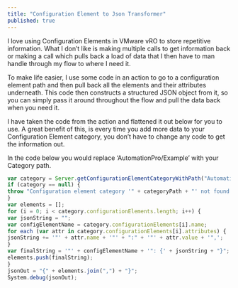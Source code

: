 ```yaml
---
title: "Configuration Element to Json Transformer"
published: true
---
```


I love using Configuration Elements in VMware vRO to store repetitive information. What I don’t like is making multiple calls to get information back or making a call which pulls back a load of data that I then have to man handle through my flow to where I need it.

To make life easier, I use some code in an action to go to a configuration element path and then pull back all the elements and their attributes underneath. This code then constructs a structured JSON object from it, so you can simply pass it around throughout the flow and pull the data back when you need it.

I have taken the code from the action and flattened it out below for you to use. A great benefit of this, is every time you add more data to your Configuration Element category, you don’t have to change any code to get the information out.

In the code below you would replace ‘AutomationPro/Example’ with your Category path.

```javascript
var category = Server.getConfigurationElementCategoryWithPath("AutomationPro/Example");
if (category == null) {
throw "Configuration element category '" + categoryPath + "' not found or empty!";
}
var elements = [];
for (i = 0; i < category.configurationElements.length; i++) {
var jsonString = "";
var configElementName = category.configurationElements[i].name;
for each (var attr in category.configurationElements[i].attributes) {
jsonString += '"' + attr.name + '"' + ":" + '"' + attr.value + '",';
}
var finalString = '"' + configElementName + '": {' + jsonString + "}";
elements.push(finalString);
}
jsonOut = "{" + elements.join(",") + "}";
System.debug(jsonOut);
```
